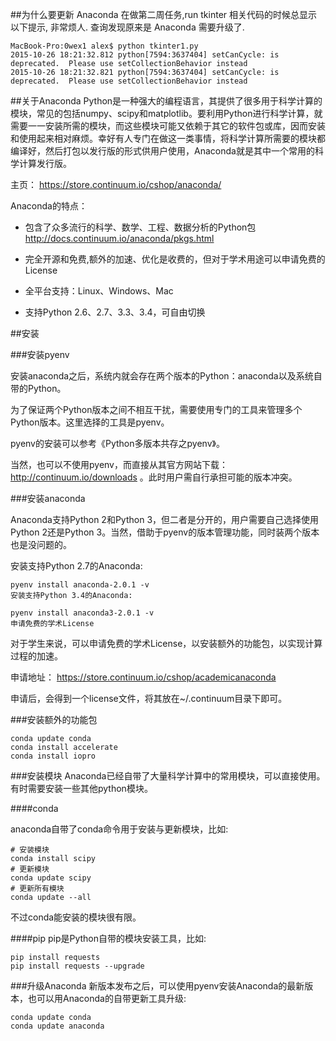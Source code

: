 ##为什么要更新 Anaconda
在做第二周任务,run tkinter 相关代码的时候总显示以下提示, 非常烦人.
查询发现原来是 Anaconda 需要升级了.

```
MacBook-Pro:0wex1 alex$ python tkinter1.py
2015-10-26 18:21:32.812 python[7594:3637404] setCanCycle: is deprecated.  Please use setCollectionBehavior instead
2015-10-26 18:21:32.821 python[7594:3637404] setCanCycle: is deprecated.  Please use setCollectionBehavior instead
```

##关于Anaconda
Python是一种强大的编程语言，其提供了很多用于科学计算的模块，常见的包括numpy、scipy和matplotlib。要利用Python进行科学计算，就需要一一安装所需的模块，而这些模块可能又依赖于其它的软件包或库，因而安装和使用起来相对麻烦。幸好有人专门在做这一类事情，将科学计算所需要的模块都编译好，然后打包以发行版的形式供用户使用，Anaconda就是其中一个常用的科学计算发行版。

主页： https://store.continuum.io/cshop/anaconda/

Anaconda的特点：

* 包含了众多流行的科学、数学、工程、数据分析的Python包 http://docs.continuum.io/anaconda/pkgs.html

* 完全开源和免费,额外的加速、优化是收费的，但对于学术用途可以申请免费的License

* 全平台支持：Linux、Windows、Mac

* 支持Python 2.6、2.7、3.3、3.4，可自由切换

##安装

###安装pyenv

安装anaconda之后，系统内就会存在两个版本的Python：anaconda以及系统自带的Python。

为了保证两个Python版本之间不相互干扰，需要使用专门的工具来管理多个Python版本。这里选择的工具是pyenv。

pyenv的安装可以参考《Python多版本共存之pyenv》。

当然，也可以不使用pyenv，而直接从其官方网站下载： http://continuum.io/downloads 。此时用户需自行承担可能的版本冲突。

###安装anaconda

Anaconda支持Python 2和Python 3，但二者是分开的，用户需要自己选择使用Python 2还是Python 3。当然，借助于pyenv的版本管理功能，同时装两个版本也是没问题的。

安装支持Python 2.7的Anaconda:

```
pyenv install anaconda-2.0.1 -v
安装支持Python 3.4的Anaconda:

pyenv install anaconda3-2.0.1 -v
申请免费的学术License
```

对于学生来说，可以申请免费的学术License，以安装额外的功能包，以实现计算过程的加速。

申请地址： https://store.continuum.io/cshop/academicanaconda

申请后，会得到一个license文件，将其放在~/.continuum目录下即可。

###安装额外的功能包

```
conda update conda
conda install accelerate
conda install iopro
```
###安装模块
Anaconda已经自带了大量科学计算中的常用模块，可以直接使用。有时需要安装一些其他python模块。

####conda

anaconda自带了conda命令用于安装与更新模块，比如:

```
# 安装模块
conda install scipy
# 更新模块
conda update scipy
# 更新所有模块
conda update --all
```
不过conda能安装的模块很有限。

####pip
pip是Python自带的模块安装工具，比如:
```
pip install requests
pip install requests --upgrade
```
###升级Anaconda
新版本发布之后，可以使用pyenv安装Anaconda的最新版本，也可以用Anaconda的自带更新工具升级:
```
conda update conda
conda update anaconda
```
